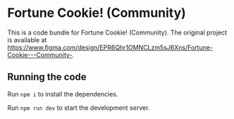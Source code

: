 
  # Fortune Cookie! (Community)

  This is a code bundle for Fortune Cookie! (Community). The original project is available at https://www.figma.com/design/EPR6Qhr1OMNCLzm5sJ6Xns/Fortune-Cookie---Community-.

  ## Running the code

  Run `npm i` to install the dependencies.

  Run `npm run dev` to start the development server.
  